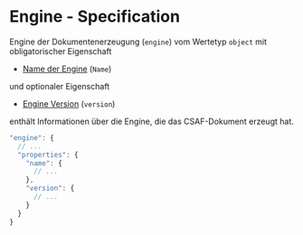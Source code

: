 # Engine - Specification

Engine der Dokumentenerzeugung (`engine`) vom Wertetyp `object` mit obligatorischer Eigenschaft

* [Name der Engine](document/tracking/generator/engine/name-spec.de.md) (`Name`)

und optionaler Eigenschaft

* [Engine Version](document/tracking/generator/engine/version-spec.de.md) (`version`)

enthält Informationen über die Engine, die das CSAF-Dokument erzeugt hat.

```javascript
"engine": {
  // ...
  "properties": {
    "name": {
      // ...
    },
    "version": {
      // ...
    }
  }
}
```